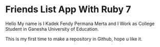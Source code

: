 # Friends List App With Ruby 7

Hello My name is I Kadek Fendy Permana Merta and I Work as College Student in Ganesha University of Education.

This is my first time to make a repository in Github, hope u like it.